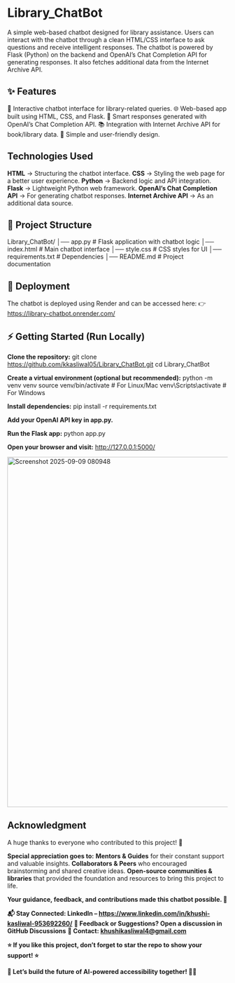 # Library_ChatBot

A simple web-based chatbot designed for library assistance. Users can interact with the chatbot through a clean HTML/CSS interface to ask questions and receive intelligent responses.
The chatbot is powered by Flask (Python) on the backend and OpenAI’s Chat Completion API for generating responses. It also fetches additional data from the Internet Archive API.


## ✨ Features

💬 Interactive chatbot interface for library-related queries.
🌐 Web-based app built using HTML, CSS, and Flask.
🤖 Smart responses generated with OpenAI’s Chat Completion API.
📚 Integration with Internet Archive API for book/library data.
🎨 Simple and user-friendly design.


## Technologies Used

**HTML** → Structuring the chatbot interface.
**CSS** → Styling the web page for a better user experience.
**Python** → Backend logic and API integration.
**Flask** → Lightweight Python web framework.
**OpenAI’s Chat Completion API** → For generating chatbot responses.
**Internet Archive API** → As an additional data source.


## 📂 Project Structure

Library_ChatBot/
│── app.py          # Flask application with chatbot logic
│── index.html  # Main chatbot interface
│── style.css   # CSS styles for UI
│── requirements.txt # Dependencies
│── README.md       # Project documentation


## 🚀 Deployment

The chatbot is deployed using Render and can be accessed here:
👉 https://library-chatbot.onrender.com/

## ⚡ Getting Started (Run Locally)

**Clone the repository:**
git clone https://github.com/kkasliwal05/Library_ChatBot.git
cd Library_ChatBot

**Create a virtual environment (optional but recommended):**
python -m venv venv
source venv/bin/activate   # For Linux/Mac
venv\Scripts\activate      # For Windows

**Install dependencies:**
pip install -r requirements.txt

**Add your OpenAI API key in app.py.**

**Run the Flask app:**
python app.py

**Open your browser and visit:**
http://127.0.0.1:5000/

<img width="919" height="800" alt="Screenshot 2025-09-09 080948" src="https://github.com/user-attachments/assets/81c94121-0fd9-485d-9cc3-a60f81bea4db" />


## Acknowledgment

A huge thanks to everyone who contributed to this project! 🌟

**Special appreciation goes to:**
**Mentors & Guides** for their constant support and valuable insights.
**Collaborators & Peers** who encouraged brainstorming and shared creative ideas.
**Open-source communities & libraries** that provided the foundation and resources to bring this project to life.

**Your guidance, feedback, and contributions made this chatbot possible. 🙌**

**📬 Stay Connected: LinkedIn – https://www.linkedin.com/in/khushi-kasliwal-953692260/**
**💬 Feedback or Suggestions? Open a discussion in GitHub Discussions**
**📧 Contact: khushikasliwal4@gmail.com**

**⭐ If you like this project, don’t forget to star the repo to show your support! ⭐**

**🚀 Let’s build the future of AI-powered accessibility together! 🎤🤖**

